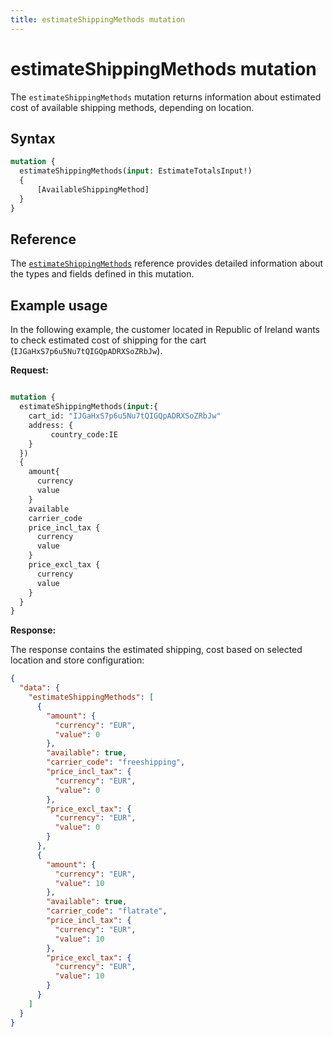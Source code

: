 ```yaml
---
title: estimateShippingMethods mutation
---
```


# estimateShippingMethods mutation

The `estimateShippingMethods` mutation returns information about estimated cost of available shipping methods, depending on location.

## Syntax

```graphql
mutation {
  estimateShippingMethods(input: EstimateTotalsInput!)
  {
      [AvailableShippingMethod]
  }
}
```

## Reference

The [`estimateShippingMethods`](https://developer.adobe.com/commerce/webapi/graphql-api/index.html#mutation-estimateShippingMethods) reference provides detailed information about the types and fields defined in this mutation.

## Example usage

In the following example, the customer located in Republic of Ireland wants to check estimated cost of shipping for the cart (`IJGaHxS7p6u5Nu7tQIGQpADRXSoZRbJw`).

**Request:**

```graphql

mutation {
  estimateShippingMethods(input:{
    cart_id: "IJGaHxS7p6u5Nu7tQIGQpADRXSoZRbJw"
    address: {
         country_code:IE
    }
  })
  {
    amount{
      currency
      value
    }
    available
    carrier_code
    price_incl_tax {
      currency
      value
    }
    price_excl_tax {
      currency
      value
    }
  }
}
```

**Response:**

The response contains the estimated shipping, cost based on selected location and store configuration:

```json
{
  "data": {
    "estimateShippingMethods": [
      {
        "amount": {
          "currency": "EUR",
          "value": 0
        },
        "available": true,
        "carrier_code": "freeshipping",
        "price_incl_tax": {
          "currency": "EUR",
          "value": 0
        },
        "price_excl_tax": {
          "currency": "EUR",
          "value": 0
        }
      },
      {
        "amount": {
          "currency": "EUR",
          "value": 10
        },
        "available": true,
        "carrier_code": "flatrate",
        "price_incl_tax": {
          "currency": "EUR",
          "value": 10
        },
        "price_excl_tax": {
          "currency": "EUR",
          "value": 10
        }
      }
    ]
  }
}
```
